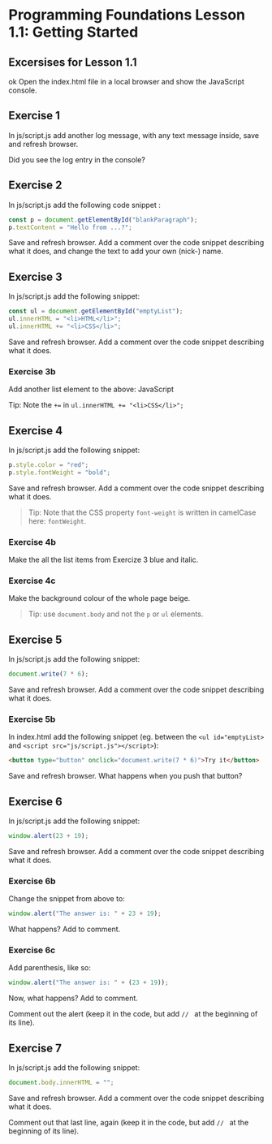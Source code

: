 # Programming Foundations Lesson 1.1: Getting Started

## Excersises for Lesson 1.1
ok
Open the index.html file in a local browser and show the JavaScript console.

## Exercise 1
In js/script.js add another log message, with any text message inside, save and refresh browser.

Did you see the log entry in the console?

## Exercise 2
In js/script.js add the following code snippet : 
```js
const p = document.getElementById("blankParagraph");
p.textContent = "Hello from ...?";
```
Save and refresh browser. 
Add a comment over the code snippet describing what it does, and change the text to add your own (nick-) name.

## Exercise 3
In js/script.js add the following snippet: 
```js
const ul = document.getElementById("emptyList");
ul.innerHTML = "<li>HTML</li>";
ul.innerHTML += "<li>CSS</li>";
```
Save and refresh browser.
Add a comment over the code snippet describing what it does. 

### Exercise 3b
Add another list element to the above: JavaScript

Tip: Note the `+=` in `ul.innerHTML += "<li>CSS</li>";`

## Exercise 4

In js/script.js add the following snippet: 
```js
p.style.color = "red";
p.style.fontWeight = "bold";
```
Save and refresh browser.
Add a comment over the code snippet describing what it does. 

> Tip: Note that the CSS property `font-weight` is written in camelCase here: `fontWeight`.

### Exercise 4b

Make the all the list items from Exercize 3 blue and italic.

### Exercise 4c

Make the background colour of the whole page beige.

> Tip: use `document.body` and not the `p` or `ul` elements.

## Exercise 5

In js/script.js add the following snippet: 
```js
document.write(7 * 6);
```
Save and refresh browser.
Add a comment over the code snippet describing what it does.

### Exercise 5b

In index.html add the following snippet (eg. between the `<ul id="emptyList>` and `<script src="js/script.js"></script>`): 
```html
<button type="button" onclick="document.write(7 * 6)">Try it</button>
```
Save and refresh browser.
What happens when you push that button?

## Exercise 6

In js/script.js add the following snippet: 
```js
window.alert(23 + 19);
```
Save and refresh browser.
Add a comment over the code snippet describing what it does.

### Exercise 6b

Change the snippet from above to:
```js
window.alert("The answer is: " + 23 + 19);
```
What happens? Add to comment.

### Exercise 6c

Add parenthesis, like so:
```js
window.alert("The answer is: " + (23 + 19));
```
Now, what happens? Add to comment.

Comment out the alert (keep it in the code, but add `// ` at the beginning of its line).

## Exercise 7

In js/script.js add the following snippet: 

```js
document.body.innerHTML = "";
```
Save and refresh browser.
Add a comment over the code snippet describing what it does.

Comment out that last line, again (keep it in the code, but add `// ` at the beginning of its line).
